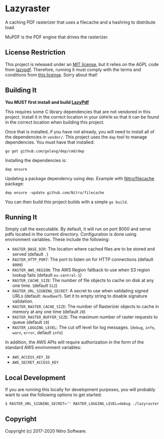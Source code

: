 Lazyraster
==========
A caching PDF rasterizer that uses a filecache and a hashring to distribute load.

MuPDF is the PDF engine that drives the rasterizer.

License Restriction
-------------------

This project is released under an [MIT license](LICENSE), but it relies on the AGPL code from [lazypdf](https://github.com/Nitro/lazypdf). Therefore, running it must comply with the terms and conditions from [this license](https://github.com/Nitro/lazypdf/blob/master/LICENSE). Sorry about that!

Building It
-----------

**You MUST first install and build [LazyPdf](https://github.com/Nitro/lazypdf)**

This requires some C library dependencies that are not vendored in this
project. Install it in the correct location in your `GOPATH` so that it
can be found in the correct location when building this project.

Once that is installed, if you have not already, you will need to install
all of the dependencies in `vendor/`. This project uses the `dep` tool to manage
dependencies. You must have that installed:
```
go get github.com/golang/dep/cmd/dep
```

Installing the dependencies is:
```
dep ensure
```

Updating a package dependency using dep. Example with
[Nitro/filecache](https://github.com/Nitro/filecache) package:
```
dep ensure -update github.com/Nitro/filecache
```

You can then build this project builds with a simple `go build`.

Running It
----------

Simply call the executable. By default, it will run on port 8000 and serve pdfs
located in the current directory. Configuration is done using environment
variables. These include the following:

 * `RASTER_BASE_DIR`: The location where cached files are to be stored and served (default `.`)
 * `RASTER_HTTP_PORT`: The port to listen on for HTTP connections (default `8000`)
 * `RASTER_AWS_REGION`: The AWS Region fallback to use when S3 region lookup fails (default `eu-central-1`)
 * `RASTER_CACHE_SIZE`: The number of file objects to cache on disk at any one time. (default `512`)
 * `RASTER_URL_SIGNING_SECRET`: A secret to use when validating signed URLs (default: `deadbeef`). Set it to empty string to disable signature validation.
 * `RASTER_RASTER_CACHE_SIZE`: The number of Rasterizer objects to cache in memory at any one time (default `20`)
 * `RASTER_RASTER_BUFFER_SIZE`: The maximum number of raster requests to queue (default `10`)
 * `RASTER_LOGGING_LEVEL`: The cut off level for log messages. (`debug`, `info`, `warn`, `error`, default `info`)

In addition, the AWS APIs will require authorization in the form of the standard
AWS environment variables:

 * `AWS_ACCESS_KEY_ID`
 * `AWS_SECRET_ACCESS_KEY`

Local Development
-----------------

If you are running this locally for development purposes, you will probably
want to use the following options to get started:

```bash
$ RASTER_URL_SIGNING_SECRET="" RASTER_LOGGING_LEVEL=debug ./lazyraster
```

Copyright
---------

Copyright (c) 2017-2020 Nitro Software.
